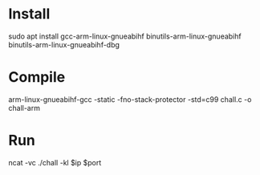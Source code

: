 # Install
sudo apt install gcc-arm-linux-gnueabihf binutils-arm-linux-gnueabihf binutils-arm-linux-gnueabihf-dbg

# Compile
arm-linux-gnueabihf-gcc -static -fno-stack-protector -std=c99 chall.c -o chall-arm

# Run 
ncat -vc ./chall -kl $ip $port
